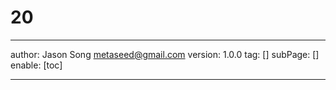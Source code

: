 # 20
---
author: Jason Song <metaseed@gmail.com>
version: 1.0.0
tag: []
subPage: []
enable: [toc]

---

